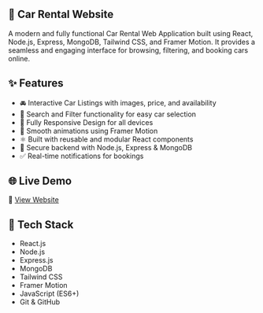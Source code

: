 ## 🚗 Car Rental Website

A modern and fully functional Car Rental Web Application built using React, Node.js, Express, MongoDB, Tailwind CSS, and Framer Motion. It provides a seamless and engaging interface for browsing, filtering, and booking cars online.

##  ✨ Features

- 🚘 Interactive Car Listings with images, price, and availability
- 🔎 Search and Filter functionality for easy car selection
- 📱 Fully Responsive Design for all devices
- 💫 Smooth animations using Framer Motion
- ⚛️ Built with reusable and modular React components
- 🔐 Secure backend with Node.js, Express & MongoDB
- ✅ Real-time notifications for bookings

##  🌐 Live Demo

🔗 [View Website](https://car-rental-website-seven-tawny.vercel.app/)

##  🧰 Tech Stack

- React.js
- Node.js
- Express.js
- MongoDB
- Tailwind CSS
- Framer Motion
- JavaScript (ES6+)
- Git & GitHub
